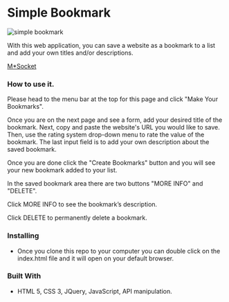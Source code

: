 # Simple Bookmark
![simple bookmark](https://user-images.githubusercontent.com/7282802/44747386-e90aa880-aac1-11e8-97f7-c1b778da12c2.png)

With this web application, you can save a website as a bookmark to a list and add your own titles and/or descriptions.

<a href="https://m-socket-messenger.herokuapp.com/">M*Socket</a>

### How to use it.

Please head to the menu bar at the top for this page and click "Make Your Bookmarks".

Once you are on the next page and see a form, add your desired title of the bookmark. Next, copy and paste the website's URL you would like to save. Then, use the rating system drop-down menu to rate the value of the bookmark. The last input field is to add your own description about the saved bookmark.

Once you are done click the "Create Bookmarks" button and you will see your new bookmark added to your list.

In the saved bookmark area there are two buttons "MORE INFO" and "DELETE".

Click MORE INFO to see the bookmark’s description.

Click DELETE to permanently delete a bookmark.


### Installing

* Once you clone this repo to your computer you can double click on the index.html file and it will open on your default browser.

### Built With

* HTML 5, CSS 3, JQuery, JavaScript, API manipulation.
